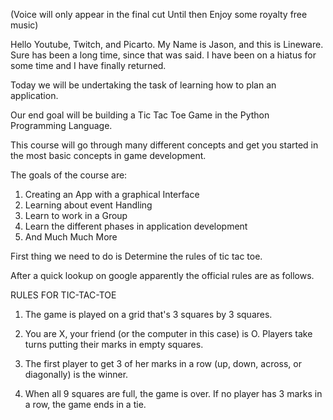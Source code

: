 (Voice will only appear in the final cut
Until then Enjoy some royalty free music)

Hello Youtube, Twitch, and Picarto. 
My Name is Jason, and this is Lineware.
Sure has been a long time, since that
was said.  I have been on a hiatus for
some time and I have finally returned.

Today we will be undertaking the task
of learning how to plan an application.

Our end goal will be building a Tic Tac 
Toe Game in the Python Programming 
Language.

This course will go through many different
concepts and get you started in the most
basic concepts in game development.

The goals of the course are:
1. Creating an App with a graphical 
        Interface    
2. Learning about event Handling
3. Learn to work in a Group
4. Learn the different phases in 
        application development
5. And Much Much More

First thing we need to do is Determine
the rules of tic tac toe.

After a quick lookup on google apparently
the official rules are as follows.

RULES FOR TIC-TAC-TOE

1. The game is played on a grid that's 
    3 squares by 3 squares.

2. You are X, your friend (or the computer 
    in this case) is O. Players take turns 
    putting their marks in empty squares.

3. The first player to get 3 of her marks 
    in a row (up, down, across, or diagonally) 
    is the winner.

4. When all 9 squares are full, the game 
    is over. If no player has 3 marks in 
    a row, the game ends in a tie.

